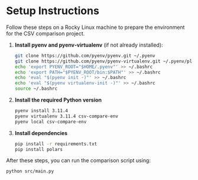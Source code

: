 # Setup Instructions

Follow these steps on a Rocky Linux machine to prepare the environment for the CSV comparison project.

1. **Install pyenv and pyenv‑virtualenv** (if not already installed):
   ```bash
   git clone https://github.com/pyenv/pyenv.git ~/.pyenv
   git clone https://github.com/pyenv/pyenv-virtualenv.git ~/.pyenv/plugins/pyenv-virtualenv
   echo 'export PYENV_ROOT="$HOME/.pyenv"' >> ~/.bashrc
   echo 'export PATH="$PYENV_ROOT/bin:$PATH"' >> ~/.bashrc
   echo 'eval "$(pyenv init -)"' >> ~/.bashrc
   echo 'eval "$(pyenv virtualenv-init -)"' >> ~/.bashrc
   source ~/.bashrc
   ```

2. **Install the required Python version**
   ```bash
   pyenv install 3.11.4
   pyenv virtualenv 3.11.4 csv-compare-env
   pyenv local csv-compare-env
   ```

3. **Install dependencies**
   ```bash
   pip install -r requirements.txt
   pip install polars
   ```

After these steps, you can run the comparison script using:
```bash
python src/main.py
```
